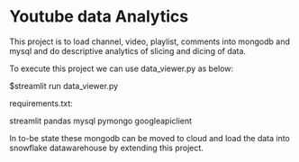 # Youtube data Analytics

This project is to load channel, video, playlist, comments into mongodb and mysql and do descriptive analytics of slicing and dicing of data.

To execute this project we can use data_viewer.py as below:

$streamlit run data_viewer.py

requirements.txt:

streamlit
pandas
mysql
pymongo
googleapiclient

In to-be state these mongodb can be moved to cloud and load the data into snowflake datawarehouse by extending this project.